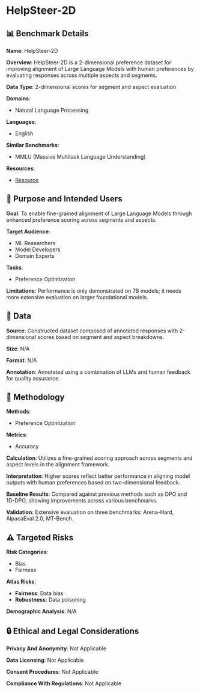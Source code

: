 # HelpSteer-2D

## 📊 Benchmark Details

**Name**: HelpSteer-2D

**Overview**: HelpSteer-2D is a 2-dimensional preference dataset for improving alignment of Large Language Models with human preferences by evaluating responses across multiple aspects and segments.

**Data Type**: 2-dimensional scores for segment and aspect evaluation

**Domains**:
- Natural Language Processing

**Languages**:
- English

**Similar Benchmarks**:
- MMLU (Massive Multitask Language Understanding)

**Resources**:
- [Resource](https://anonymous.4open.science/r/2D-DPO-56E4/)

## 🎯 Purpose and Intended Users

**Goal**: To enable fine-grained alignment of Large Language Models through enhanced preference scoring across segments and aspects.

**Target Audience**:
- ML Researchers
- Model Developers
- Domain Experts

**Tasks**:
- Preference Optimization

**Limitations**: Performance is only demonstrated on 7B models; it needs more extensive evaluation on larger foundational models.

## 💾 Data

**Source**: Constructed dataset composed of annotated responses with 2-dimensional scores based on segment and aspect breakdowns.

**Size**: N/A

**Format**: N/A

**Annotation**: Annotated using a combination of LLMs and human feedback for quality assurance.

## 🔬 Methodology

**Methods**:
- Preference Optimization

**Metrics**:
- Accuracy

**Calculation**: Utilizes a fine-grained scoring approach across segments and aspect levels in the alignment framework.

**Interpretation**: Higher scores reflect better performance in aligning model outputs with human preferences based on two-dimensional feedback.

**Baseline Results**: Compared against previous methods such as DPO and 1D-DPO, showing improvements across various benchmarks.

**Validation**: Extensive evaluation on three benchmarks: Arena-Hard, AlpacaEval 2.0, MT-Bench.

## ⚠️ Targeted Risks

**Risk Categories**:
- Bias
- Fairness

**Atlas Risks**:
- **Fairness**: Data bias
- **Robustness**: Data poisoning

**Demographic Analysis**: N/A

## 🔒 Ethical and Legal Considerations

**Privacy And Anonymity**: Not Applicable

**Data Licensing**: Not Applicable

**Consent Procedures**: Not Applicable

**Compliance With Regulations**: Not Applicable
